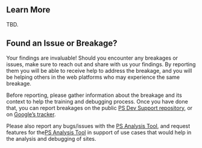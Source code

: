 ## Learn More

TBD.

## Found an Issue or Breakage?

Your findings are invaluable! Should you encounter any breakages or issues, make sure to reach out and share with us your findings. By reporting them you will be able to receive help to address the breakage, and you will be helping others in the web platforms who may experience the same breakage.

Before reporting, please gather information about the breakage and its context to help the training and debugging process. Once you have done that, you can report breakages on the public [PS Dev Support repository](https://github.com/GoogleChromeLabs/privacy-sandbox-dev-support/), or on [Google’s tracker](https://goo.gle/report-3pc-broken).

Please also report any bugs/issues with the [PS Analysis Tool](https://github.com/GoogleChromeLabs/ps-analysis-tool/issues/new?assignees=&labels=&projects=&template=bug_report.md&title=), and request features for the[PS Analysis Tool](https://github.com/GoogleChromeLabs/ps-analysis-tool/issues/new?assignees=&labels=&projects=&template=feature-request.md&title=) in support of use cases that would help in the analysis and debugging of sites.
